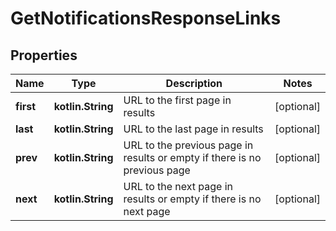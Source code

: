 
# GetNotificationsResponseLinks

## Properties
Name | Type | Description | Notes
------------ | ------------- | ------------- | -------------
**first** | **kotlin.String** | URL to the first page in results |  [optional]
**last** | **kotlin.String** | URL to the last page in results |  [optional]
**prev** | **kotlin.String** | URL to the previous page in results or empty if there is no previous page |  [optional]
**next** | **kotlin.String** | URL to the next page in results or empty if there is no next page |  [optional]



